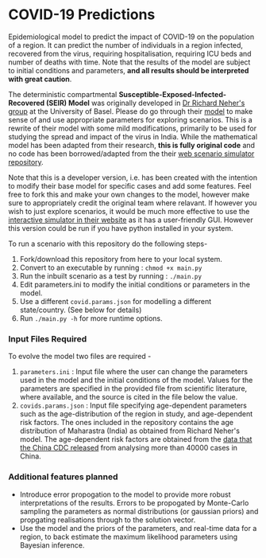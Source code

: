 # COVID-19 Predictions
Epidemiological model to predict the impact of COVID-19 on the population of a region. It can predict the number of individuals in a region infected, recovered from the virus, requiring hospitalisation, requiring ICU beds and number of deaths with time. Note that the results of the model are subject to initial conditions and parameters, **and all results should be interpreted with great caution**.

The deterministic compartmental **Susceptible-Exposed-Infected-Recovered (SEIR) Model** was originally developed in [Dr Richard Neher's group](https://neherlab.org/pages/team.html) at the University of Basel. Please do go through their [model](https://covid19-scenarios.org/about) to make sense of and use appropriate parameters for exploring scenarios. This is a rewrite of their model with some mild modifications, primarily to be used for studying the spread and impact of the virus in India.
While the mathematical model has been adapted from their research, **this is fully original code** and no code has been borrowed/adapted from the their [web scenario simulator repository](https://github.com/neherlab/covid19_scenarios).

Note that this is a developer version, i.e. has been created with the intention to modify their base model for specific cases and add some features. Feel free to fork this and make your own changes to the model, however make sure to appropriately credit the original team where relavant.
If however you wish to just explore scenarios, it would be much more effective to use the [interactive simulator in their website](https://covid19-scenarios.org) as it has a user-friendly GUI. However this version could be run if you have python installed in your system.  

To run a scenario with this repository do the following steps-
1. Fork/download this repository from here to your local system.  
2. Convert to an executable by running : `chmod +x main.py`
3. Run the inbuilt scenario as a test by running : `./main.py`
4. Edit parameters.ini to modify the initial conditions or parameters in the model. 
5. Use a different `covid.params.json` for modelling a different state/country. (See below for details)
6. Run `./main.py -h` for more runtime options. 

### Input Files Required
To evolve the model two files are required -
1. `parameters.ini` : Input file where the user can change the parameters used in the model and the initial conditions of the model. Values for the parameters are specified in the provided file from scientific literature, where available, and the source is cited in the file below the value. 
2. `covids.params.json` : Input file specifying age-dependent parameters such as the age-distribution of the region in study, and age-dependent risk factors. The ones included in the repository contains the age distribution of Maharastra (India) as obtained from Richard Neher's model. The age-dependent risk factors are obtained from the [data that the China CDC released](http://weekly.chinacdc.cn/en/article/id/e53946e2-c6c4-41e9-9a9b-fea8db1a8f51) from analysing more than 40000 cases in China. 

### Additional features planned 
- Introduce error propogation to the model to provide more robust interpretations of the results. Errors to be propogated by Monte-Carlo sampling the parameters as normal distributions (or gaussian priors) and propgating realisations through to the solution vector. 
- Use the model and the priors of the parameters, and real-time data for a region, to back estimate the maximum likelihood parameters using Bayesian inference. 
